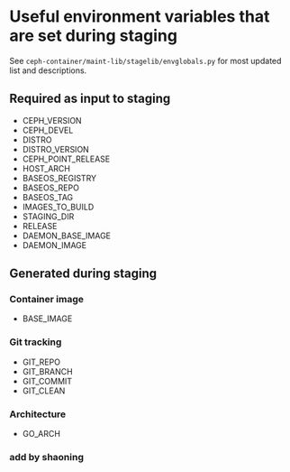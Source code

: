 # Useful environment variables that are set during staging
See `ceph-container/maint-lib/stagelib/envglobals.py` for most updated list and descriptions.

## Required as input to staging
 - CEPH_VERSION
 - CEPH_DEVEL
 - DISTRO
 - DISTRO_VERSION
 - CEPH_POINT_RELEASE
 - HOST_ARCH
 - BASEOS_REGISTRY
 - BASEOS_REPO
 - BASEOS_TAG
 - IMAGES_TO_BUILD
 - STAGING_DIR
 - RELEASE
 - DAEMON_BASE_IMAGE
 - DAEMON_IMAGE

## Generated during staging
### Container image
 - BASE_IMAGE

### Git tracking
 - GIT_REPO
 - GIT_BRANCH
 - GIT_COMMIT
 - GIT_CLEAN

### Architecture
 - GO_ARCH
### add by shaoning